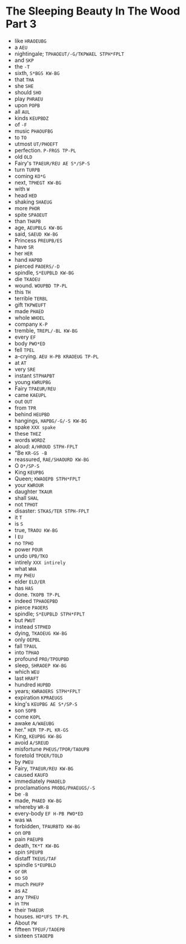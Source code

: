 # The Sleeping Beauty In The Wood Part 3

* like `HRAOEUBG`
* a `AEU`
* nightingale; `TPHAOEUT/-G/TKPWAEL STPH*FPLT`
* and `SKP`
* the `-T`
* sixth, `S*BGS KW-BG`
* that `THA`
* she `SHE`
* should `SHO`
* play `PHRAEU`
* upon `POPB`
* all `AUL`
* kinds `KEUPBDZ`
* of `-F`
* music `PHAOUFBG`
* to `TO`
* utmost `UT/PHOEFT`
* perfection. `P-FRGS TP-PL`
* old `OLD`
* Fairy's `TPAEUR/REU AE S*/SP-S`
* turn `TURPB`
* coming `KO*G`
* next, `TPHEGT KW-BG`
* with `W`
* head `HED`
* shaking `SHAEUG`
* more `PHOR`
* spite `SPAOEUT`
* than `THAPB`
* age, `AEUPBLG KW-BG`
* said, `SAEUD KW-BG`
* Princess `PREUPB/ES`
* have `SR`
* her `HER`
* hand `HAPBD`
* pierced `PAOERS/-D`
* spindle, `S*EUPBLD KW-BG`
* die `TKAOEU`
* wound. `WOUPBD TP-PL`
* this `TH`
* terrible `TERBL`
* gift `TKPWEUFT`
* made `PHAED`
* whole `WHOEL`
* company `K-P`
* tremble, `TREPL/-BL KW-BG`
* every `EF`
* body `PWO*ED`
* fell `TPEL`
* a-crying. `AEU H-PB KRAOEUG TP-PL`
* at `AT`
* very `SRE`
* instant `STPHAPBT`
* young `KWRUPBG`
* Fairy `TPAEUR/REU`
* came `KAEUPL`
* out `OUT`
* from `TPR`
* behind `HEUPBD`
* hangings, `HAPBG/-G/-S KW-BG`
* spake `XXX spake`
* these `THEZ`
* words `WORDZ`
* aloud: `A/HROUD STPH-FPLT`
* "Be `KR-GS -B`
* reassured, `RAE/SHAOURD KW-BG`
* O `O*/SP-S`
* King `KEUPBG`
* Queen; `KWAOEPB STPH*FPLT`
* your `KWROUR`
* daughter `TKAUR`
* shall `SHAL`
* not `TPHOT`
* disaster: `STKAS/TER STPH-FPLT`
* it `T`
* is `S`
* true, `TRAOU KW-BG`
* I `EU`
* no `TPHO`
* power `POUR`
* undo `UPB/TKO`
* intirely `XXX intirely`
* what `WHA`
* my `PHEU`
* elder `ELD/ER`
* has `HAS`
* done. `TKOPB TP-PL`
* indeed `TPHAOEPBD`
* pierce `PAOERS`
* spindle; `S*EUPBLD STPH*FPLT`
* but `PWUT`
* instead `STPHED`
* dying, `TKAOEUG KW-BG`
* only `OEPBL`
* fall `TPAUL`
* into `TPHAO`
* profound `PRO/TPOUPBD`
* sleep, `SHRAOEP KW-BG`
* which `WEU`
* last `HRAFT`
* hundred `HUPBD`
* years; `KWRAOERS STPH*FPLT`
* expiration `KPRAEUGS`
* king's `KEUPBG AE S*/SP-S`
* son `SOPB`
* come `KOPL`
* awake `A/WAEUBG`
* her." `HER TP-PL KR-GS`
* King, `KEUPBG KW-BG`
* avoid `A/SREUD`
* misfortune `PHEUS/TPOR/TAOUPB`
* foretold `TPOER/TOLD`
* by `PWEU`
* Fairy, `TPAEUR/REU KW-BG`
* caused `KAUFD`
* immediately `PHAOELD`
* proclamations `PROBG/PHAEUGS/-S`
* be `-B`
* made, `PHAED KW-BG`
* whereby `WR-B`
* every-body `EF H-PB PWO*ED`
* was `WA`
* forbidden, `TPAURBTD KW-BG`
* on `OPB`
* pain `PAEUPB`
* death, `TK*T KW-BG`
* spin `SPEUPB`
* distaff `TKEUS/TAF`
* spindle `S*EUPBLD`
* or `OR`
* so `SO`
* much `PHUFP`
* as `AZ`
* any `TPHEU`
* in `TPH`
* their `THAEUR`
* houses. `HO*UFS TP-PL`
* About `PW`
* fifteen `TPEUF/TAOEPB`
* sixteen `STAOEPB`
